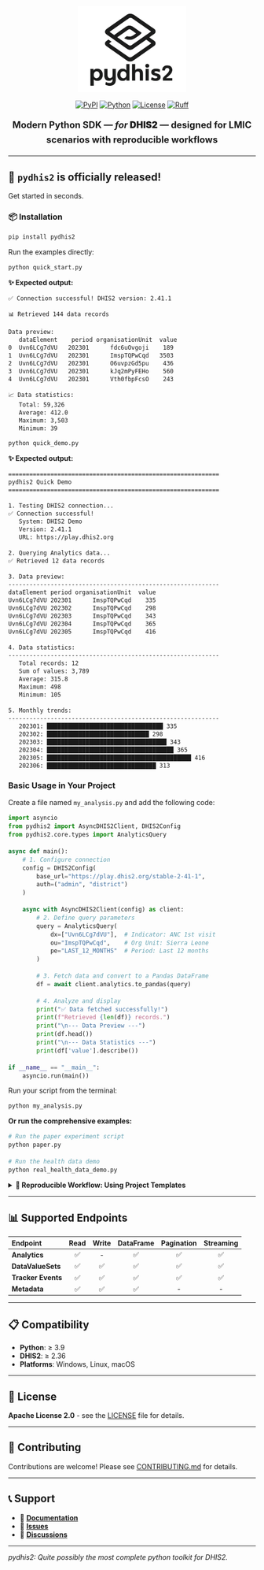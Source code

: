 

<div align="center">
  <img src="image.png" alt="pydhis2 logo" width="220"/>

  <p>
    <a href="https://pypi.org/project/pydhis2"><img src="https://img.shields.io/pypi/v/pydhis2" alt="PyPI"></a>
    <a href="https://pypi.org/project/pydhis2/"><img src="https://img.shields.io/badge/python-≥3.9-blue" alt="Python"></a>
    <a href="https://opensource.org/licenses/Apache-2.0"><img src="https://img.shields.io/badge/license-Apache%202.0-green" alt="License"></a>
   <a href="https://github.com/astral-sh/ruff"><img src="https://img.shields.io/endpoint?url=https://raw.githubusercontent.com/astral-sh/ruff/main/assets/badge/v2.json" alt="Ruff"></a>
  </p>

<p style="font-size:1.15rem; line-height:1.6;">
  <strong>Modern Python SDK — <em>for</em> <span style="font-weight:900; text-transform:uppercase;">DHIS2</span> — designed for LMIC scenarios with reproducible workflows</strong>
</p>
</div>

---
## 🎉 `pydhis2` is officially released!

Get started in seconds.

### 📦 Installation

```bash
pip install pydhis2
```

Run the examples directly:

```bash
python quick_start.py
```

**✨ Expected output:**

```
✅ Connection successful! DHIS2 version: 2.41.1

📊 Retrieved 144 data records

Data preview:
   dataElement    period organisationUnit  value
0  Uvn6LCg7dVU   202301      fdc6uOvgoji    189
1  Uvn6LCg7dVU   202301      ImspTQPwCqd   3503
2  Uvn6LCg7dVU   202301      O6uvpzGd5pu    436
3  Uvn6LCg7dVU   202301      kJq2mPyFEHo    560
4  Uvn6LCg7dVU   202301      Vth0fbpFcsO    243

📈 Data statistics:
   Total: 59,326
   Average: 412.0
   Maximum: 3,503
   Minimum: 39
```

```bash
python quick_demo.py
```

**✨ Expected output:**

```
============================================================
pydhis2 Quick Demo
============================================================

1. Testing DHIS2 connection...
✅ Connection successful!
   System: DHIS2 Demo
   Version: 2.41.1
   URL: https://play.dhis2.org

2. Querying Analytics data...
✅ Retrieved 12 data records

3. Data preview:
------------------------------------------------------------
dataElement period organisationUnit  value
Uvn6LCg7dVU 202301      ImspTQPwCqd    335
Uvn6LCg7dVU 202302      ImspTQPwCqd    298
Uvn6LCg7dVU 202303      ImspTQPwCqd    343
Uvn6LCg7dVU 202304      ImspTQPwCqd    365
Uvn6LCg7dVU 202305      ImspTQPwCqd    416

4. Data statistics:
------------------------------------------------------------
   Total records: 12
   Sum of values: 3,789
   Average: 315.8
   Maximum: 498
   Minimum: 105

5. Monthly trends:
------------------------------------------------------------
   202301: █████████████████████████████████ 335
   202302: █████████████████████████████ 298
   202303: ██████████████████████████████████ 343
   202304: ████████████████████████████████████ 365
   202305: █████████████████████████████████████████ 416
   202306: ███████████████████████████████ 313
```
### Basic Usage in Your Project

Create a file named `my_analysis.py` and add the following code:

```python
import asyncio
from pydhis2 import AsyncDHIS2Client, DHIS2Config
from pydhis2.core.types import AnalyticsQuery

async def main():
    # 1. Configure connection
    config = DHIS2Config(
        base_url="https://play.dhis2.org/stable-2-41-1",
        auth=("admin", "district")
    )
  
    async with AsyncDHIS2Client(config) as client:
        # 2. Define query parameters
        query = AnalyticsQuery(
            dx=["Uvn6LCg7dVU"],  # Indicator: ANC 1st visit
            ou="ImspTQPwCqd",    # Org Unit: Sierra Leone
            pe="LAST_12_MONTHS"  # Period: Last 12 months
        )

        # 3. Fetch data and convert to a Pandas DataFrame
        df = await client.analytics.to_pandas(query)

        # 4. Analyze and display
        print("✅ Data fetched successfully!")
        print(f"Retrieved {len(df)} records.")
        print("\n--- Data Preview ---")
        print(df.head())
        print("\n--- Data Statistics ---")
        print(df['value'].describe())

if __name__ == "__main__":
    asyncio.run(main())
```

Run your script from the terminal:

```bash
python my_analysis.py
```

**Or run the comprehensive examples:**

```bash
# Run the paper experiment script
python paper.py

# Run the health data demo
python real_health_data_demo.py
```
<details>
<summary><strong>🚀 Reproducible Workflow: Using Project Templates</strong></summary>

Beyond being a library, `pydhis2` promotes a standardized and reproducible workflow crucial for scientific research. To jumpstart your analysis, we provide a project template powered by [Cookiecutter](https://cookiecutter.readthedocs.io/).

**Why use the template?**

*   **Standardization**: Every project starts with the same clean, logical structure. No more guessing where configs or scripts are.
*   **Rapid Start**: Generate a fully functional project skeleton with a single command.
*   **Best Practices**: The template includes pre-configured settings for DHIS2 connection, data quality pipelines, and environment management.
*   **Focus on Analysis**: Spend less time on boilerplate setup and more time on your research.

### Usage

1.  **Install Cookiecutter:**
    ```bash
    pip install cookiecutter
    ```

2.  **Generate your project:**
    Run Cookiecutter and point it to the `pydhis2` template. It will ask you a few questions to personalize your new project.

    ```bash
    # Run from the root of the pydhis2 repository
    cookiecutter pydhis2/templates
    ```

    You'll be prompted for details like your project name and author info:
    ```
    project_name [My DHIS-2 Analysis Project]: Malaria Analysis Malawi
    project_slug [malaria_analysis_malawi]:
    author_name [Your Name]: Dr. Evans
    author_email [your.email@example.com]: evans@who.int
    ```

3.  **Get a complete, ready-to-use project structure:**
    ```
    malaria-analysis-malawi/
    ├── configs/          # DHIS-2 & DQR configurations
    ├── data/             # For raw and processed data
    ├── pipelines/        # Your analysis pipeline definitions
    ├── scripts/          # Runner scripts
    ├── .env.example      # Environment variable template
    └── README.md         # A dedicated README for your new project
    ```

Now you can `cd` into your new project directory and start your analysis immediately!

</details>

---

## 📊 Supported Endpoints

| Endpoint | Read | Write | DataFrame | Pagination | Streaming |
| :--- | :--: | :--: | :----: | :--: | :----: |
| **Analytics** | ✅ | - | ✅ | ✅ | ✅ |
| **DataValueSets** | ✅ | ✅ | ✅ | ✅ | ✅ |
| **Tracker Events** | ✅ | ✅ | ✅ | ✅ | ✅ |
| **Metadata** | ✅ | ✅ | ✅ | - | - |

---

## 📋 Compatibility

*   **Python**: ≥ 3.9
*   **DHIS2**: ≥ 2.36
*   **Platforms**: Windows, Linux, macOS

---

## 📄 License

**Apache License 2.0** - see the [LICENSE](LICENSE) file for details.

---

## 🤝 Contributing

Contributions are welcome! Please see [CONTRIBUTING.md](CONTRIBUTING.md) for details.

---

## 📞 Support

*   📖 **[Documentation](https://pydhis2.readthedocs.io)**
*   🐛 **[Issues](https://github.com/pydhis2/pydhis2/issues)**
*   💬 **[Discussions](https://github.com/pydhis2/pydhis2/discussions)**

---

*pydhis2: Quite possibly the most complete python toolkit for DHIS2.*
